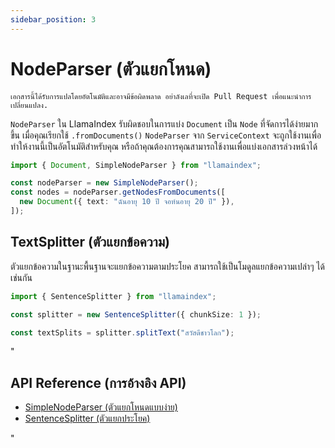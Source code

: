 ```yaml
---
sidebar_position: 3
---
```


# NodeParser (ตัวแยกโหนด)

`เอกสารนี้ได้รับการแปลโดยอัตโนมัติและอาจมีข้อผิดพลาด อย่าลังเลที่จะเปิด Pull Request เพื่อแนะนำการเปลี่ยนแปลง.`

`NodeParser` ใน LlamaIndex รับผิดชอบในการแบ่ง `Document` เป็น `Node` ที่จัดการได้ง่ายมากขึ้น เมื่อคุณเรียกใช้ `.fromDocuments()` `NodeParser` จาก `ServiceContext` จะถูกใช้งานเพื่อทำให้งานนี้เป็นอัตโนมัติสำหรับคุณ หรือถ้าคุณต้องการคุณสามารถใช้งานเพื่อแบ่งเอกสารล่วงหน้าได้

```typescript
import { Document, SimpleNodeParser } from "llamaindex";

const nodeParser = new SimpleNodeParser();
const nodes = nodeParser.getNodesFromDocuments([
  new Document({ text: "ฉันอายุ 10 ปี จอห์นอายุ 20 ปี" }),
]);
```

## TextSplitter (ตัวแยกข้อความ)

ตัวแยกข้อความในฐานะพื้นฐานจะแยกข้อความตามประโยค สามารถใช้เป็นโมดูลแยกข้อความเปล่าๆ ได้เช่นกัน

```typescript
import { SentenceSplitter } from "llamaindex";

const splitter = new SentenceSplitter({ chunkSize: 1 });

const textSplits = splitter.splitText("สวัสดีชาวโลก");
```

"

## API Reference (การอ้างอิง API)

- [SimpleNodeParser (ตัวแยกโหนดแบบง่าย)](../../api/classes/SimpleNodeParser.md)
- [SentenceSplitter (ตัวแยกประโยค)](../../api/classes/SentenceSplitter.md)

"
